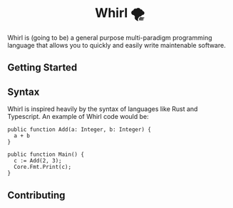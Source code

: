 <h1 align=center>Whirl 🌪</h1>

Whirl is (going to be) a general purpose multi-paradigm programming language that allows you to quickly and easily write maintenable software.

## Getting Started

## Syntax
Whirl is inspired heavily by the syntax of languages like Rust and Typescript. An example of Whirl code would be:

```wrl
public function Add(a: Integer, b: Integer) {
  a + b
}

public function Main() {
  c := Add(2, 3);
  Core.Fmt.Print(c);
}
```

## Contributing
